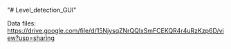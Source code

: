 "# Level_detection_GUI" 

Data files:
https://drive.google.com/file/d/15NjysqZNrQQlxSmFCEKQR4r4uRzKzp6D/view?usp=sharing
